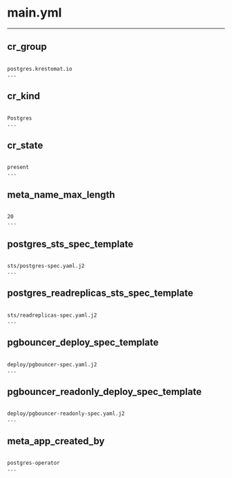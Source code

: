 



# main.yml

---
## cr_group

```

postgres.krestomat.io
...

```
## cr_kind

```

Postgres
...

```
## cr_state

```

present
...

```
## meta_name_max_length

```

20
...

```
## postgres_sts_spec_template

```

sts/postgres-spec.yaml.j2
...

```
## postgres_readreplicas_sts_spec_template

```

sts/readreplicas-spec.yaml.j2
...

```
## pgbouncer_deploy_spec_template

```

deploy/pgbouncer-spec.yaml.j2
...

```
## pgbouncer_readonly_deploy_spec_template

```

deploy/pgbouncer-readonly-spec.yaml.j2
...

```
## meta_app_created_by

```

postgres-operator
...

```